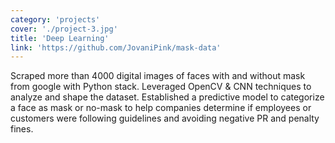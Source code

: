 ```yaml
---
category: 'projects'
cover: './project-3.jpg'
title: 'Deep Learning'
link: 'https://github.com/JovaniPink/mask-data'
---
```


Scraped more than 4000 digital images of faces with and without mask from google with Python stack. Leveraged OpenCV & CNN techniques to analyze and shape the dataset. Established a predictive model to categorize a face as mask or no-mask to help companies determine if employees or customers were following guidelines and avoiding negative PR and penalty fines.
